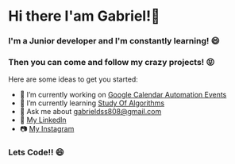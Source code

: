 # Hi there I'am Gabriel!👋

### I'm a Junior developer and I'm constantly learning! 😄
### Then you can come and follow my crazy projects! :stuck_out_tongue_closed_eyes:

Here are some ideas to get you started:

- 🔭 I’m currently working on [Google Calendar Automation Events](https://github.com/gabrieldss808/GoogleCalendarAutomationEvents)
- 🌱 I’m currently learning [Study Of Algorithms](https://github.com/gabrieldss808/StudyOfAlgorithms)
- 💬 Ask me about gabrieldss808@gmail.com
- :link: [My Linkedln](https://www.linkedin.com/in/gabriel-da-silva-souza-020022140/)
- :camera: [My Instagram](https://www.instagram.com/gabrieldasilva42/?hl=pt-br)

### Lets Code!! 😄

